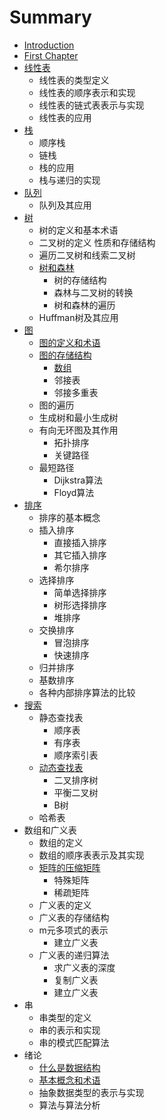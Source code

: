 # Summary

* [Introduction](README.md)
* [First Chapter](chapter1.md)
* [线性表](xian-xing-biao.md)
  * 线性表的类型定义
  * 线性表的顺序表示和实现
  * 线性表的链式表表示与实现
  * 线性表的应用
* [栈](zhan.md)
  * 顺序栈
  * 链栈
  * 栈的应用
  * 栈与递归的实现
* [队列](dui-lie.md)
  * 队列及其应用
* [树](shu.md)
  * 树的定义和基本术语
  * 二叉树的定义 性质和存储结构
  * 遍历二叉树和线索二叉树
  * [树和森林](shu-he-sen-lin-sen-lin-yu-er-cha-shu-de-zhuan-huan-shu-he-sen-lin-de-bian-li.md)
    * 树的存储结构
    * 森林与二叉树的转换
    * 树和森林的遍历
  * Huffman树及其应用
* [图](tu.md)
  * [图的定义和术语](tu/tu-de-ding-yi-he-zhu-yu.md)
  * [图的存储结构](tu/tu-de-cun-chu-jie-gou.md)
    * [数组](tu/tu-de-cun-chu-jie-gou/shu-zu.md)
    * 邻接表
    * 邻接多重表
  * 图的遍历
  * 生成树和最小生成树
  * 有向无环图及其作用
    * 拓扑排序
    * 关键路径
  * 最短路径
    * Dijkstra算法
    * Floyd算法
* [排序](pai-xu.md)
  * 排序的基本概念
  * 插入排序
    * 直接插入排序
    * 其它插入排序
    * 希尔排序
  * 选择排序
    * 简单选择排序
    * 树形选择排序
    * 堆排序
  * 交换排序
    * 冒泡排序
    * 快速排序
  * 归并排序
  * 基数排序
  * 各种内部排序算法的比较
* [搜索](sou-suo.md)
  * 静态查找表
    * 顺序表
    * 有序表
    * 顺序索引表
  * [动态查找表](sou-suo/dong-tai-cha-zhao-biao.md)
    * 二叉排序树
    * 平衡二叉树
    * B树
  * 哈希表
* 数组和广义表
  * 数组的定义
  * 数组的顺序表表示及其实现
  * [矩阵的压缩矩阵](ju-zhen-de-ya-suo-ju-zhen.md)
    * 特殊矩阵
    * 稀疏矩阵
  * 广义表的定义
  * 广义表的存储结构
  * m元多项式的表示
    * 建立广义表
  * 广义表的递归算法
    * 求广义表的深度
    * 复制广义表
    * 建立广义表
* 串
  * 串类型的定义
  * 串的表示和实现
  * 串的模式匹配算法
* 绪论
  * [什么是数据结构](shi-yao-shi-shu-ju-jie-gou.md)
  * [基本概念和术语](ji-ben-gai-nian-he-zhu-yu.md)
  * 抽象数据类型的表示与实现
  * 算法与算法分析

